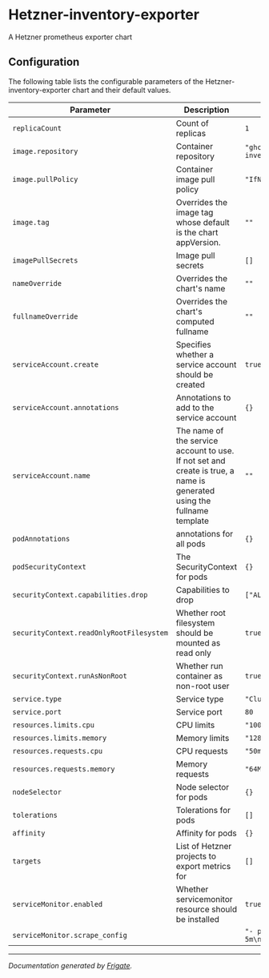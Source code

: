 
Hetzner-inventory-exporter
===========

A Hetzner prometheus exporter chart


## Configuration

The following table lists the configurable parameters of the Hetzner-inventory-exporter chart and their default values.

| Parameter                | Description             | Default        |
| ------------------------ | ----------------------- | -------------- |
| `replicaCount` | Count of replicas | `1` |
| `image.repository` | Container repository | `"ghcr.io/dnationcloud/hetzner-inventory-exporter"` |
| `image.pullPolicy` | Container image pull policy | `"IfNotPresent"` |
| `image.tag` | Overrides the image tag whose default is the chart appVersion. | `""` |
| `imagePullSecrets` | Image pull secrets | `[]` |
| `nameOverride` | Overrides the chart's name | `""` |
| `fullnameOverride` | Overrides the chart's computed fullname | `""` |
| `serviceAccount.create` | Specifies whether a service account should be created | `true` |
| `serviceAccount.annotations` | Annotations to add to the service account | `{}` |
| `serviceAccount.name` | The name of the service account to use. If not set and create is true, a name is generated using the fullname template | `""` |
| `podAnnotations` | annotations for all pods | `{}` |
| `podSecurityContext` | The SecurityContext for pods | `{}` |
| `securityContext.capabilities.drop` | Capabilities to drop | `["ALL"]` |
| `securityContext.readOnlyRootFilesystem` | Whether root filesystem should be mounted as read only | `true` |
| `securityContext.runAsNonRoot` | Whether run container as non-root user | `true` |
| `service.type` | Service type | `"ClusterIP"` |
| `service.port` | Service port | `80` |
| `resources.limits.cpu` | CPU limits | `"100m"` |
| `resources.limits.memory` | Memory limits | `"128Mi"` |
| `resources.requests.cpu` | CPU requests | `"50m"` |
| `resources.requests.memory` | Memory requests | `"64Mi"` |
| `nodeSelector` | Node selector for pods | `{}` |
| `tolerations` | Tolerations for pods | `[]` |
| `affinity` | Affinity for pods | `{}` |
| `targets` | List of Hetzner projects to export metrics for | `[]` |
| `serviceMonitor.enabled` | Whether servicemonitor resource should be installed | `true` |
| `serviceMonitor.scrape_config` |  | `"- port: metrics\n  interval: 5m\n"` |



---
_Documentation generated by [Frigate](https://frigate.readthedocs.io)._

